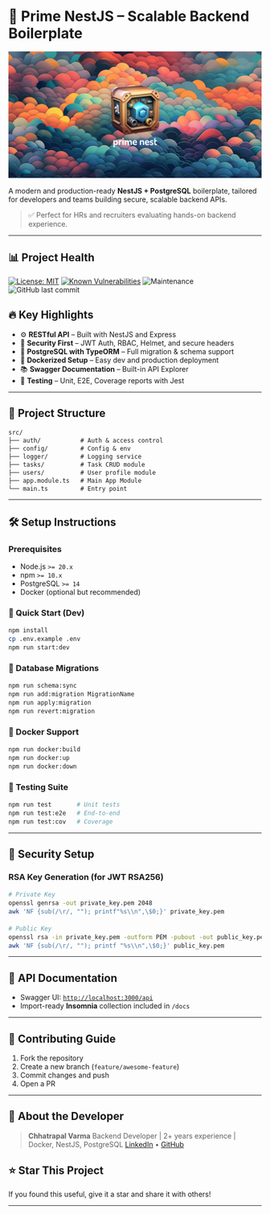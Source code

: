 # 🚀 Prime NestJS – Scalable Backend Boilerplate

<p align="center">
  <img src="documentation/prime-nestjs.jpg" width="600" alt="prime-nestjs">
</p>

A modern and production-ready **NestJS + PostgreSQL** boilerplate, tailored for developers and teams building secure, scalable backend APIs.

> ✅ Perfect for HRs and recruiters evaluating hands-on backend experience.

---

## 📊 Project Health

[![License: MIT](https://img.shields.io/badge/License-MIT-yellow.svg)](https://opensource.org/licenses/MIT)
[![Known Vulnerabilities](https://snyk.io/test/github/josephgoksu/prime-nestjs/badge.svg)](https://snyk.io/test/github/josephgoksu/prime-nestjs)
![Maintenance](https://img.shields.io/maintenance/yes/2024.svg)
![GitHub last commit](https://img.shields.io/github/last-commit/josephgoksu/prime-nestjs.svg)

## 🔥 Key Highlights

* ⚙️ **RESTful API** – Built with NestJS and Express
* 🔐 **Security First** – JWT Auth, RBAC, Helmet, and secure headers
* 🧠 **PostgreSQL with TypeORM** – Full migration & schema support
* 🐳 **Dockerized Setup** – Easy dev and production deployment
* 📚 **Swagger Documentation** – Built-in API Explorer
* 🧪 **Testing** – Unit, E2E, Coverage reports with Jest

---

## 📁 Project Structure

```
src/
├── auth/           # Auth & access control
├── config/         # Config & env
├── logger/         # Logging service
├── tasks/          # Task CRUD module
├── users/          # User profile module
├── app.module.ts   # Main App Module
└── main.ts         # Entry point
```

---

## 🛠️ Setup Instructions

### Prerequisites

* Node.js `>= 20.x`
* npm `>= 10.x`
* PostgreSQL `>= 14`
* Docker (optional but recommended)

### 🔧 Quick Start (Dev)

```bash
npm install
cp .env.example .env
npm run start:dev
```

### 🔐 Database Migrations

```bash
npm run schema:sync
npm run add:migration MigrationName
npm run apply:migration
npm run revert:migration
```

### 🐳 Docker Support

```bash
npm run docker:build
npm run docker:up
npm run docker:down
```

### 🧪 Testing Suite

```bash
npm run test       # Unit tests
npm run test:e2e   # End-to-end
npm run test:cov   # Coverage
```

---

## 🔑 Security Setup

### RSA Key Generation (for JWT RSA256)

```bash
# Private Key
openssl genrsa -out private_key.pem 2048
awk 'NF {sub(/\r/, ""); printf"%s\\n",\$0;}' private_key.pem

# Public Key
openssl rsa -in private_key.pem -outform PEM -pubout -out public_key.pem
awk 'NF {sub(/\r/, ""); printf "%s\\n",\$0;}' public_key.pem
```

---

## 🧪 API Documentation

* Swagger UI: [`http://localhost:3000/api`](http://localhost:3000/api)
* Import-ready **Insomnia** collection included in `/docs`

---

## 🤝 Contributing Guide

1. Fork the repository
2. Create a new branch (`feature/awesome-feature`)
3. Commit changes and push
4. Open a PR

---

## 👤 About the Developer

> **Chhatrapal Varma**
> Backend Developer | 2+ years experience | Docker, NestJS, PostgreSQL
> [LinkedIn](https://linkedin.com/in/jay-varma-472615225) • [GitHub](https://github.com/cybertron1408)

## ⭐ Star This Project

If you found this useful, give it a star and share it with others!


---

